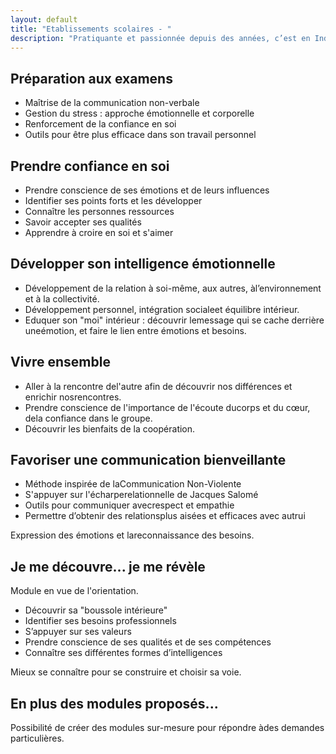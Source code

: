 ```yaml
---
layout: default
title: "Etablissements scolaires - "
description: "Pratiquante et passionnée depuis des années, c’est en Indonésie que je me forme au Hatha et Vinyasa yoga, dans le respect des traditions yogiques."
---
```


<script src="https://unpkg.com/feather-icons"></script>

<div class="infobox school-modules">
			<h2><i data-feather="target"></i> Préparation aux examens</h2>
				<ul>
					<li>Maîtrise de la communication non-verbale</li>
					<li>Gestion du stress : approche émotionnelle et corporelle</li>
					<li>Renforcement de la confiance en soi</li>
					<li>Outils pour être plus efficace dans son travail personnel</li>
				</ul>
</div>


<div class="infobox school-modules">
			<h2><i data-feather="thumbs-up"></i> Prendre confiance en soi</h2>
				<ul>
					<li>Prendre conscience de ses émotions et de leurs influences</li>
					<li>Identifier ses points forts et les développer</li>
					<li>Connaître les personnes ressources</li>
					<li>Savoir accepter ses qualités</li>
					<li>Apprendre à croire en soi et s'aimer</li>					
				</ul>
</div>


<div class="infobox school-modules">
			<h2><i data-feather="smile"></i> Développer son intelligence émotionnelle</h2>
				<ul>
					<li>Développement de la relation à soi-même, aux autres, àl’environnement et à la collectivité.</li>
					<li>Développement personnel, intégration socialeet équilibre intérieur.</li>
					<li>Eduquer son "moi" intérieur : découvrir lemessage qui se cache derrière uneémotion, et faire le lien entre émotions et besoins.</li>					
				</ul>
</div>


<div class="infobox school-modules">
			<h2><i data-feather="users"></i> Vivre ensemble</h2>
				<ul>
					<li>Aller à la rencontre del'autre afin de découvrir nos différences et enrichir nosrencontres.</li>
					<li>Prendre conscience de l'importance de l'écoute ducorps et du cœur, dela confiance dans le groupe.</li>
					<li>Découvrir les bienfaits de la coopération.</li>					
				</ul>
</div>



<div class="infobox school-modules">
			<h2>Favoriser une communication bienveillante</h2>
				<ul>
					<li>Méthode inspirée de laCommunication Non-Violente</li>
					<li>S'appuyer sur l'écharperelationnelle de Jacques Salomé</li>
					<li>Outils   pour communiquer   avecrespect et empathie</li>
					<li>Permettre  d’obtenir  des  relationsplus aisées et efficaces avec autrui</li>
				</ul>
			<p>
				Expression des émotions et lareconnaissance des besoins.
			</p>
</div>


<div class="infobox school-modules">
			<h2>Je me découvre... je me révèle</h2>
			<p>
				Module en vue de l'orientation.
			</p>
				<ul>
					<li>Découvrir sa "boussole intérieure"</li>
					<li>Identifier ses besoins professionnels</li>
					<li>S’appuyer sur ses valeurs</li>
					<li>Prendre conscience de ses qualités et de ses compétences</li>
					<li>Connaître ses différentes formes d’intelligences</li>
				</ul>
			<p>
				Mieux se connaître pour se construire et choisir sa voie.
			</p>
</div>

<div class="infobox school-modules">
			<h2>En plus des modules proposés...</h2>
			<p>Possibilité de créer des modules sur-mesure pour répondre àdes demandes particulières.</p>
</div>


<script>
  feather.replace()
</script>